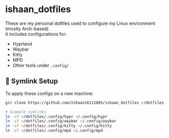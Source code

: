 # ishaan_dotfiles

These are my personal dotfiles used to configure my Linux environment (mostly Arch-based).  
It includes configurations for:

- Hyprland
- Waybar
- Kitty
- MPD
- Other tools under `.config/`

## 🔗 Symlink Setup

To apply these configs on a new machine:

```bash
git clone https://github.com/Ishaan16112005/ishaan_dotfiles ~/dotfiles

# Example symlinks
ln -sf ~/dotfiles/.config/hypr ~/.config/hypr
ln -sf ~/dotfiles/.config/waybar ~/.config/waybar
ln -sf ~/dotfiles/.config/kitty ~/.config/kitty
ln -sf ~/dotfiles/.config/mpd ~/.config/mpd
